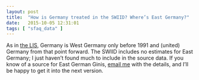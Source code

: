 ```yaml
---
layout: post
title:  "How is Germany treated in the SWIID? Where’s East Germany?"
date:   2015-10-05 12:31:01
tags: [ "sfaq_data" ]
---
```


As in [the LIS](http://www.lisdatacenter.org), Germany is West Germany only before 1991 and (united) Germany from that point forward. The SWIID includes no estimates for East Germany; I just haven’t found much to include in the source data. If you know of a source for East German Ginis, [email me](mailto:frederick-solt@uiowa.edu) with the details, and I’ll be happy to get it into the next version.
